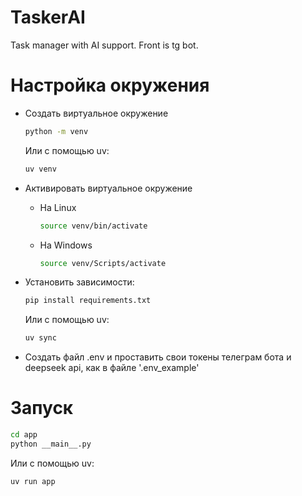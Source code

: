 # TaskerAI
Task manager with AI support. Front is tg bot.

# Настройка окружения

- Создать виртуальное окружение
  ```bash
  python -m venv
  ```
  Или с помощью uv:
  ```bash
  uv venv
  ```
- Активировать виртуальное окружение
  + На Linux
    ```bash
    source venv/bin/activate
    ```
  + На Windows
    ```bash
    source venv/Scripts/activate
    ```
- Установить зависимости:
  ```bash
  pip install requirements.txt
  ```
  Или с помощью uv:
  ```bash
  uv sync
  ```
  
- Создать файл .env и проставить свои токены телеграм бота и deepseek api, как в файле '.env_example'

# Запуск

  ```bash
  cd app
  python __main__.py
  ```
  Или с помощью uv:
  ```bash
  uv run app
  ```
